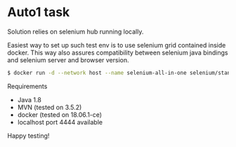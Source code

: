 # Auto1 task

Solution relies on selenium hub running locally.

Easiest way to set up such test env is to use selenium grid contained inside docker.
This way also assures compatibility between selenium java bindings and selenium server and browser version. 

```sh
$ docker run -d --network host --name selenium-all-in-one selenium/standalone-chrome-debug:3.14.0-dubnium
```
Requirements

  - Java 1.8
  - MVN (tested on 3.5.2)
  - docker (tested on 18.06.1-ce)
  - localhost port 4444 available

Happy testing!
